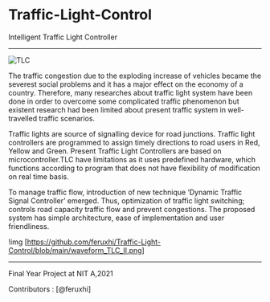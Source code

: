 # Traffic-Light-Control
Intelligent Traffic Light Controller

-----------------------

<img src="https://github.com/feruxhi/thoughts/blob/master/TLCCC%20Cropped.png"  title="TLC">

The traffic congestion due to the exploding increase of vehicles became the severest social problems and it has a major effect on the economy of a country. Therefore, many researches about traffic light system have been done in order to overcome some complicated traffic phenomenon but existent research had been limited about present traffic system in well-travelled traffic scenarios.

Traffic lights are source of signalling device for road junctions. Traffic light controllers are programmed to assign timely directions to road users in Red, Yellow and Green. Present Traffic Light Controllers are based on microcontroller.TLC have limitations as it uses predefined hardware, which functions according to program that does not have flexibility of modification on real time basis.

To manage traffic flow, introduction of new technique ‘Dynamic Traffic Signal Controller’ emerged. Thus, optimization of traffic light switching; controls road capacity traffic flow and prevent congestions. The proposed system has simple architecture, ease of implementation and user friendliness.

!img [https://github.com/feruxhi/Traffic-Light-Control/blob/main/waveform_TLC_II.png]


--------------------------------
Final Year Project at NIT A,2021

Contributors : [@feruxhi]

